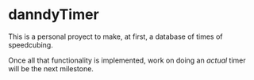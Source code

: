 # danndyTimer
This is a personal proyect to make, at first, a database of times of speedcubing.

Once all that functionality is implemented, work on doing an *actual* timer will be the next milestone.
